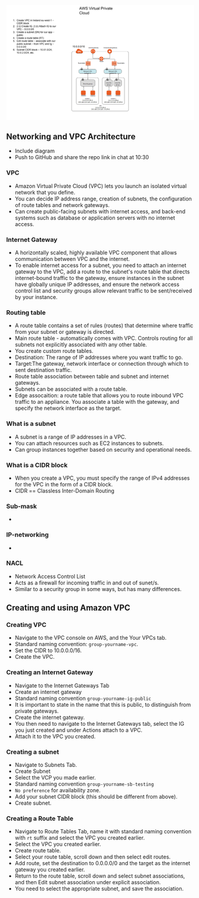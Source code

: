 ![VPC Set Up](../diagrams/VPC_Set_Up.png)
## Networking and VPC Architecture
- Include diagram
- Push to GitHub and share the repo link in chat at 10:30

### VPC
 - Amazon Virtual Private Cloud (VPC) lets you launch an isolated virtual network that you define. 
- You can decide IP address range, creation of subnets, the configuration of route tables and network gateways.
- Can create public-facing subnets with internet access, and back-end systems such as database or application servers with no internet access.
### Internet Gateway
- A horizontally scaled, highly available VPC component that allows communication between VPC and the internet.
- To enable internet access for a subnet, you need to attach an internet gateway to the VPC, add a route to the subnet's route table that directs internet-bound traffic to the gateway, ensure instances in the subnet have globally unique IP addresses, and ensure the network access control list and security groups allow relevant traffic to be sent/received by your instance.
### Routing table
- A route table contains a set of rules (routes) that determine where traffic from your subnet or gateway is directed.
- Main route table - automatically comes with VPC. Controls routing for all subnets not explicitly associated with any other table.
- You create custom route tables.
- Destination: The range of IP addresses where you want traffic to go.
- Target:The gateway, network interface or connection through which to sent destination traffic.
- Route table association between table and subnet and internet gateways.
- Subnets can be associated with a route table.
- Edge assocaition: a route table that allows you to route inbound VPC traffic to an appliance. You associate a table with the gateway, and specify the network interface as the target.

### What is a subnet
- A subnet is a range of IP addresses in a VPC. 
- You can attach resources such as EC2 instances to subnets.
- Can group instances together based on security and operational needs.
### What is a CIDR block
- When you create a VPC, you must specify the range of IPv4 addresses for the VPC in the form of a CIDR block.
- CIDR == Classless Inter-Domain Routing
### Sub-mask
- 
### IP-networking
- 
### NACL
- Network Access Control List
- Acts as a firewall for incoming traffic in and out of sunet/s.
- Similar to a security group in some ways, but has many differences.

## Creating and using Amazon VPC

### Creating VPC
- Navigate to the VPC console on AWS, and the Your VPCs tab.
- Standard naming convention: `group-yourname-vpc`.
- Set the CIDR to 10.0.0.0/16.
- Create the VPC.

### Creating an Internet Gateway
- Navigate to the Internet Gateways Tab
- Create an internet gateway
- Standard naming convention `group-yourname-ig-public`
- It is important to state in the name that this is public, to distinguish from private gateways.
- Create the internet gateway.
- You then need to navigate to the Internet Gateways tab, select the IG you just created and under Actions attach to a VPC.
- Attach it to the VPC you created.

### Creating a subnet

- Navigate to Subnets Tab.
- Create Subnet
- Select the VCP you made earlier.
- Standard naming convention `group-yourname-sb-testing`
- `No preference` for availability zone.
- Add your subnet CIDR block (this should be different from above).
- Create subnet.

### Creating a Route Table

- Navigate to Route Tables Tab, name it with standard naming convention with `rt` suffix and select the VPC you created earlier.
- Select the VPC you created earlier.
- Create route table.
- Select your route table, scroll down and then select edit routes.
- Add route, set the destination to 0.0.0.0/0 and the target as the internet gateway you created earlier.
- Return to the route table, scroll down and select subnet associations, and then Edit subnet association under explicit association.
- You need to select the appropriate subnet, and save the association.

